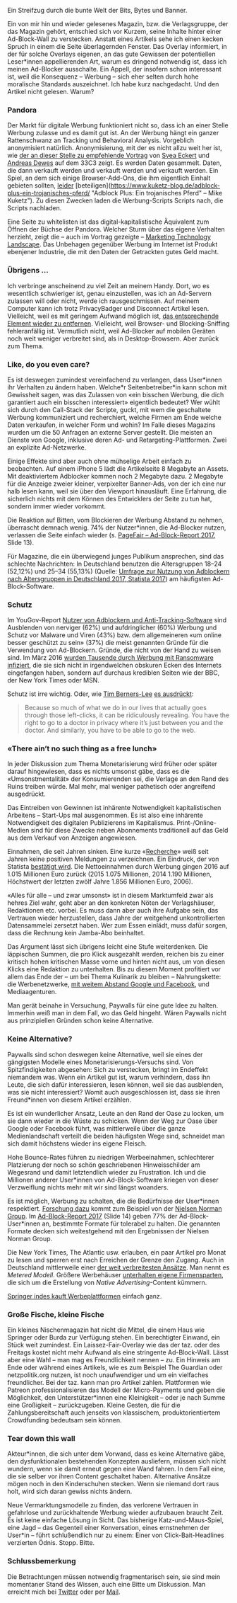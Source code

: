 Ein Streifzug durch die bunte Welt der Bits, Bytes und Banner.

Ein von mir hin und wieder gelesenes Magazin, bzw. die Verlagsgruppe, der das Magazin gehört, entschied sich vor Kurzem, seine Inhalte hinter einer Ad-Block-Wall zu verstecken. Anstatt eines Artikels sehe ich einen kecken Spruch in einem die Seite überlagernden Fenster. Das Overlay informiert, in der für solche Overlays eigenen, an das gute Gewissen der potentiellen Leser*innen appellierenden Art, warum es dringend notwendig ist, dass ich meinen Ad-Blocker ausschalte. Ein Appell, der insofern schon interessant ist, weil die Konsequenz – Werbung – sich eher selten durch hohe moralische Standards auszeichnet. Ich habe kurz nachgedacht. Und den Artikel nicht gelesen. Warum?

### Pandora

Der Markt für digitale Werbung funktioniert nicht so, dass ich an einer Stelle Werbung zulasse und es damit gut ist. An der Werbung hängt ein ganzer Rattenschwanz an Tracking und Behavioral Analysis. Vorgeblich anonymisiert natürlich. Anonymisierung, mit der es nicht allzu weit her ist, wie [der an dieser Stelle zu empfehlende Vortrag](https://media.ccc.de/v/33c3-8034-build_your_own_nsa "Build Your Own NSA – 33C3" ) von [Svea Eckert](https://sveaeckert.de/index.html "Website von Svea Deckert") und [Andreas Dewes](http://www.andreas-dewes.de/ "Homepage von Andreas Dewes") auf dem 33C3 zeigt. Es werden Daten gesammelt. Daten, die dann verkauft werden und verkauft werden und verkauft werden. Ein Spiel, an dem sich einige Browser-Add-Ons, die ihm eigentlich Einhalt gebieten sollten, [leider](https://lifehacker.com/ad-blocking-extension-ghostery-actually-sells-data-to-a-514417864 "Ad-Blocker Ghostery Actually Helps Advertisers, If You Support It – lifehacker.com") [beteiligen](https://www.kuketz-blog.de/adblock-plus-ein-trojanisches-pferd/ "Adblock Plus: Ein trojanisches Pferd" – Mike Kuketz"). Zu diesen Zwecken laden die Werbung-Scripts Scripts nach, die Scripts nachladen.

Eine Seite zu whitelisten ist das digital-kapitalistische Äquivalent zum Öffnen der Büchse der Pandora. Welcher Sturm über das eigene Verhalten herzieht, zeigt die – auch im Vortrag gezeigte – [Marketing Technology Landscape](http://chiefmartec.com/2017/05/marketing-techniology-landscape-supergraphic-2017/ "Marketing Technology Landspace 2017 – chiefmartec.com"). Das Unbehagen gegenüber Werbung im Internet ist Produkt ebenjener Industrie, die mit den Daten der Getrackten gutes Geld macht.

### Übrigens …

Ich verbringe anscheinend zu viel Zeit an meinem Handy. Dort, wo es wesentlich schwieriger ist, genau einzustellen, was ich an Ad-Servern zulassen will oder nicht, werde ich rausgeschmissen. Auf meinem Computer kann ich trotz PrivacyBadger und Disconnect Artikel lesen. Vielleicht, weil es mit geringem Aufwand möglich ist, [das entsprechende Element wieder zu entfernen](https://developers.google.com/web/tools/chrome-devtools/inspect-styles/edit-dom#delete_dom_node "Edit the DOM, Kapitel Delete DOM Node – Google Developers"). Vielleicht, weil Browser- und Blocking-Sniffing fehleranfällig ist. Vermutlich nicht, weil Ad-Blocker auf mobilen Geräten noch weit weniger verbreitet sind, als in Desktop-Browsern. Aber zurück zum Thema.

### Like, do you even care?

Es ist deswegen zumindest vereinfachend zu verlangen, dass User\*innen ihr Verhalten zu ändern haben. Welche\*r Seitenbetreiber*in kann schon mit Gewissheit sagen, was das Zulassen von «ein bisschen Werbung, die dich garantiert auch ein bisschen interessiert» eigentlich bedeutet? Wer wühlt sich durch den Call-Stack der Scripte, guckt, mit wem die geschaltete Werbung kommuniziert und recherchiert, welche Firmen am Ende welche Daten verkaufen, in welcher Form und wohin? Im Falle dieses Magazins wurden um die 50 Anfragen an externe Server gestellt. Die meisten an Dienste von Google, inklusive deren Ad- und Retargeting-Plattformen. Zwei an explizite Ad-Netzwerke.

Einige Effekte sind aber auch ohne mühselige Arbeit einfach zu beobachten. Auf einem iPhone 5 lädt die Artikelseite 8 Megabyte an Assets. Mit deaktiviertem Adblocker kommen noch 2 Megabyte dazu. 2 Megabyte für die Anzeige zweier kleiner, verpixelter Banner-Ads, von der ich eine nur halb lesen kann, weil sie über den Viewport hinausläuft. Eine Erfahrung, die sicherlich nichts mit dem Können des Entwicklers der Seite zu tun hat, sondern immer wieder vorkommt.

Die Reaktion auf Bitten, vom Blockieren der Werbung Abstand zu nehmen, überrascht demnach wenig. 74% der Nutzer*innen, die Ad-Blocker nutzen, verlassen die Seite einfach wieder (s. [PageFair – Ad-Block-Report 2017](https://pagefair.com/blog/2017/adblockreport/), Slide 13).

Für Magazine, die ein überwiegend junges Publikum ansprechen, sind das schlechte Nachrichten: In Deutschland benutzen die Altersgruppen 18–24 (52,12%) und 25–34 (55,13%) (Quelle: [Umfrage zur Nutzung von Adblockern nach Altersgruppen in Deutschland 2017, Statista 2017](https://de.statista.com/statistik/daten/studie/575166/umfrage/nutzung-von-adblockern-nach-altersgruppen-in-deutschland/)) am häufigsten Ad-Block-Software.

### Schutz

Im YouGov-Report [Nutzer von Adblockern und Anti-Tracking-Software](https://yougov.de/landing/profiles-update-adblocker/ "Nutzer von Adblockern und Anti-Tracking-Software – YouGov") sind Ausblenden von nerviger (62%) und aufdringlicher (60%) Werbung und Schutz vor Malware und Viren (43%) bzw. dem allgemeineren «um online besser geschützt zu sein» (37%) die meist genannten Gründe für die Verwendung von Ad-Blockern. Gründe, die nicht von der Hand zu weisen sind. Im März 2016 [wurden Tausende durch Werbung mit Ransomware infiziert](https://arstechnica.com/information-technology/2016/03/big-name-sites-hit-by-rash-of-malicious-ads-spreading-crypto-ransomware/ "Big-name sites hit by rash of malicious ads spreading crypto ransomware  – arstechnica.com"), die sie sich nicht in irgendwelchen obskuren Ecken des Internets eingefangen haben, sondern auf durchaus krediblen Seiten wie der BBC, der New York Times oder MSN.

Schutz ist irre wichtig. Oder, wie [Tim Berners-Lee](https://www.w3.org/People/Berners-Lee/ "") [es ausdrückt](https://www.theguardian.com/technology/2017/apr/04/tim-berners-lee-online-privacy-interview-turing-award "Interview mit Sir Tim Berners-Lee im Guardian"):

> Because so much of what we do in our lives that actually goes through those left-clicks, it can be ridiculously revealing. You have the right to go to a doctor in privacy where it’s just between you and the doctor. And similarly, you have to be able to go to the web.

### «There ain’t no such thing as a free lunch»

In jeder Diskussion zum Thema Monetarisierung wird früher oder später darauf hingewiesen, dass es nichts umsonst gäbe, dass es die «Umsonstmentalität» der Konsumierenden sei, die Verlage an den Rand des Ruins treiben würde. Mal mehr, mal weniger pathetisch oder angreifend ausgedrückt.

Das Eintreiben von Gewinnen ist inhärente Notwendigkeit kapitalistischen Arbeitens – Start-Ups mal ausgenommen. Es ist also eine inhärente Notwendigkeit des digitalen Publizierens im Kapitalismus. Print-/Online-Medien sind für diese Zwecke neben Abonnements traditionell auf das Geld aus dem Verkauf von Anzeigen angewiesen.

Einnahmen, die seit Jahren sinken. Eine kurze «[Recherche](https://www.google.de/search?q=sinkende+werbeeinahmen+zeitungen "Google-Suche nach sinkenden werbeeinahmen zeitungen")» weiß seit Jahren keine positiven Meldungen zu verzeichnen.  Ein Eindruck, der von Statista [bestätigt wird](https://de.statista.com/statistik/daten/studie/161073/umfrage/nettowerbeeinnahmen-der-publikumszeitschriften-seit-2000/ "Nettowerbeeinnahmen der Publikumszeitschriften in Deutschland in den Jahren 2004 bis 2016 (in Millionen Euro) – statista.de"). Die Nettoeinnahmen durch Werbung gingen 2016 auf 1.015 Millionen Euro zurück (2015 1.075 Millionen, 2014 1.190 Millionen, Höchstwert der letzten zwölf Jahre 1.856 Millionen Euro, 2006).

«Alles für alle – und zwar umsonst» ist in diesem Marktumfeld zwar als hehres Ziel wahr, geht aber an den konkreten Nöten der Verlagshäuser, Redaktionen etc. vorbei. Es muss dann aber auch ihre Aufgabe sein, das Vertrauen wieder herzustellen, dass Jahre der weitgehend unkontrollierten Datensammelei zersetzt haben. Wer zum Essen einlädt, muss dafür sorgen, dass die Rechnung kein Jamba-Abo beinhaltet.

Das Argument lässt sich übrigens leicht eine Stufe weiterdenken. Die läppischen Summen, die pro Klick ausgezahlt werden, reichen bis zu einer kritisch hohen kritischen Masse vorne und hinten nicht aus, um von diesen Klicks eine Redaktion zu unterhalten. Bis zu diesem Moment profitiert vor allem das Ende der – um bei Thema Kulinarik zu bleiben – Nahrungskette: die Werbenetzwerke, [mit weitem Abstand Google und Facebook](http://www.businessinsider.de/facebook-and-google-dominate-ad-industry-with-a-combined-99-of-growth-2017-4?r=US&IR=T "Facebook and Google completely dominate the digital ad industry – Business Insider"), und Mediaagenturen.

Man gerät beinahe in Versuchung, Paywalls für eine gute Idee zu halten. Immerhin weiß man in dem Fall, wo das Geld hingeht. Wären Paywalls nicht aus prinzipiellen Gründen schon keine Alternative.

### Keine Alternative?

Paywalls sind schon deswegen keine Alternative, weil sie eines der gängigsten Modelle eines Monetarisierungs-Versuchs sind. Von Spitzfindigkeiten abgesehen: Sich zu verstecken, bringt im Endeffekt niemandem was. Wenn ein Artikel gut ist, warum verhindern, dass ihn Leute, die sich dafür interessieren, lesen können, weil sie das ausblenden, was sie nicht interessiert? Womit auch ausgeschlossen ist, dass sie ihren Freund*innen von diesem Artikel erzählen.

Es ist ein wunderlicher Ansatz, Leute an den Rand der Oase zu locken, um sie dann wieder in die Wüste zu schicken. Wenn der Weg zur Oase über Google oder Facebook führt, was mittlerweile über die ganze Medienlandschaft verteilt die beiden häufigsten Wege sind, schneidet man sich damit höchstens wieder ins eigene Fleisch.

Hohe Bounce-Rates führen zu niedrigen Werbeeinahmen, schlechterer Platzierung der noch so schön geschriebenen Hinweisschilder am Wegesrand und damit letztendlich wieder zu Frustration. Ich und die Millionen anderer User*innen von Ad-Block-Software kriegen von dieser Verzweiflung nichts mehr mit wir sind längst woanders.

Es ist möglich, Werbung zu schalten, die die Bedürfnisse der User\*innen respektiert. [Forschung dazu](https://www.nngroup.com/articles/user-requirements-online-ads/ "Five User Requirements for Online Ads – Therese Fendersen") kommt zum Beispiel von der [Nielsen Norman Group](https://www.nngroup.com/ "Homepage der Nielsen Norman Group"). Im [Ad-Block-Report 2017](https://pagefair.com/blog/2017/adblockreport/) (Slide 14) geben 77% der Ad-Block-User\*innen an, bestimmte Formate für tolerabel zu halten. Die genannten Formate decken sich weitestgehend mit den Ergebnissen der Nielsen Norman Group.

Die New York Times, The Atlantic usw. erlauben, ein paar Artikel pro Monat zu lesen und sperren erst nach Erreichen der Grenze den Zugang. Auch in Deutschland mittlerweile einer [der weit verbreitesten Ansätze](https://de.statista.com/infografik/1239/deutsche-zeitungen-mit-paywall/ "123 deutsche Zeitungen setzen auf Paywall – Matthias Brandt"). Man nennt es *Metered Modell*. Größere Werbehäuser [unterhalten eigene Firmensparten](http://meedia.de/2017/06/14/umsatz-anteil-liegt-schon-bei-20-prozent-die-erfahrungen-von-burda-gruner-jahr-co-mit-native-advertising/ "Umsatz-Anteil liegt schon bei 20 Prozent: die Erfahrungen von Burda, Gruner + Jahr & Co. mit Native Advertising – meedia.de"), die sich um die Erstellung von *Native Advertising*-Content kümmern.

[Springer indes kauft Werbeplattformen](http://www.zeit.de/news/2017-08/02/medien-axel-springer-baut-geschaeft-mit-online-werbung-aus-02104604 "Axel Springer baut Geschäft mit Online-Werbung aus – Die Zeit") einfach ganz.

### Große Fische, kleine Fische

Ein kleines Nischenmagazin hat nicht die Mittel, die einem Haus wie Springer oder Burda zur Verfügung stehen. Ein berechtigter Einwand, ein Stück weit zumindest. Ein Laissez-Fair-Overlay wie das der taz. oder des Freitags kostet nicht mehr Aufwand als eine stringente Ad-Block-Wall. Lässt aber eine Wahl – man mag es Freundlichkeit nennen – zu. Ein Hinweis am Ende oder während eines Artikels, wie es zum Beispiel The Guardian oder netzpolitik.org nutzen, ist noch unaufwendiger und um ein vielfaches freundlicher. Bei der taz. kann man pro Artikel zahlen. Plattformen wie Patreon professionalisieren das Modell der Micro-Payments und geben die Möglichkeit, den Unterstützer\*innen eine Kleinigkeit – oder je nach Summe eine Großigkeit – zurückzugeben. Kleine Gesten, die für die Zahlungsbereitschaft auch jenseits von klassischem, produktorientiertem Crowdfunding bedeutsam sein können.

### Tear down this wall

Akteur\*innen, die sich unter dem Vorwand, dass es keine Alternative gäbe, den dysfunktionalen bestehenden Konzepten ausliefern, müssen sich nicht wundern, wenn sie damit erneut gegen eine Wand fahren. In dem Fall eine, die sie selber vor ihren Content geschaltet haben. Alternative Ansätze mögen noch in den Kinderschuhen stecken. Wenn sie niemand dort raus holt, wird sich daran gewiss nichts ändern.

Neue Vermarktungsmodelle zu finden, das verlorene Vertrauen in gefahrlose und zurückhaltende Werbung wieder aufzubauen braucht Zeit. Es ist keine einfache Lösung in Sicht. Das bisherige Katz-und-Maus-Spiel, eine Jagd – das Gegenteil einer Konversation, eines ernstnehmen der User*in – führt schlußendlich nur zu einem: Einer von Click-Bait-Headlines verzierten Ödnis. Stopp. Bitte.

### Schlussbemerkung

Die Betrachtungen müssen notwendig fragmentarisch sein, sie sind mein momentaner Stand des Wissen, auch eine Bitte um Diskussion. Man erreicht mich bei [Twitter](https://twitter.com/_ovlb) oder per [Mail](mailto:o@ovlb.net).
